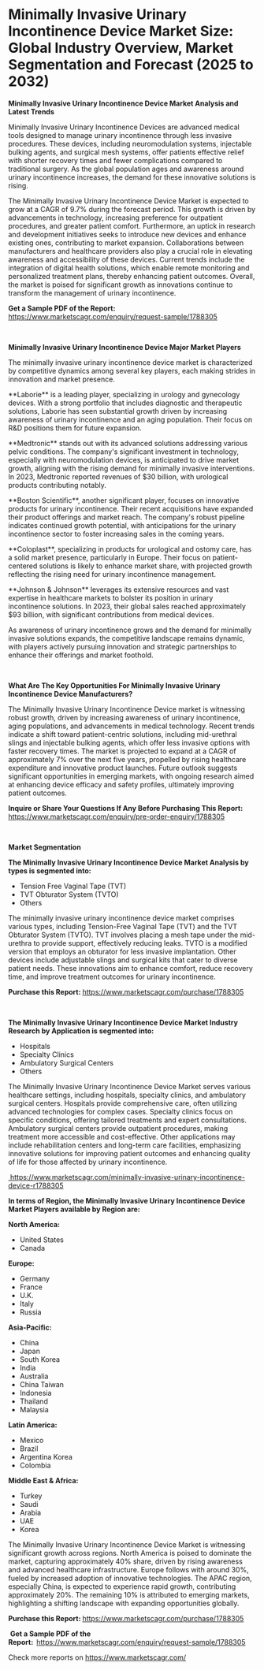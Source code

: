 <p><h1>Minimally Invasive Urinary Incontinence Device Market Size: Global Industry Overview, Market Segmentation and Forecast (2025 to 2032)</h1></p><p><strong>Minimally Invasive Urinary Incontinence Device Market Analysis and Latest Trends</strong></p>
<p><p>Minimally Invasive Urinary Incontinence Devices are advanced medical tools designed to manage urinary incontinence through less invasive procedures. These devices, including neuromodulation systems, injectable bulking agents, and surgical mesh systems, offer patients effective relief with shorter recovery times and fewer complications compared to traditional surgery. As the global population ages and awareness around urinary incontinence increases, the demand for these innovative solutions is rising.</p><p>The Minimally Invasive Urinary Incontinence Device Market is expected to grow at a CAGR of 9.7% during the forecast period. This growth is driven by advancements in technology, increasing preference for outpatient procedures, and greater patient comfort. Furthermore, an uptick in research and development initiatives seeks to introduce new devices and enhance existing ones, contributing to market expansion. Collaborations between manufacturers and healthcare providers also play a crucial role in elevating awareness and accessibility of these devices. Current trends include the integration of digital health solutions, which enable remote monitoring and personalized treatment plans, thereby enhancing patient outcomes. Overall, the market is poised for significant growth as innovations continue to transform the management of urinary incontinence.</p></p>
<p><strong>Get a Sample PDF of the Report:&nbsp;</strong> <a href="https://www.marketscagr.com/enquiry/request-sample/1788305?utm_campaign=2459&utm_medium=2&utm_source=Github&utm_content=ia&utm_term=05032025&utm_id=minimally-invasive-urinary-incontinence-device">https://www.marketscagr.com/enquiry/request-sample/1788305</a></p>
<p>&nbsp;</p>
<p><strong>Minimally Invasive Urinary Incontinence Device Major Market Players</strong></p>
<p><p>The minimally invasive urinary incontinence device market is characterized by competitive dynamics among several key players, each making strides in innovation and market presence.</p><p>**Laborie** is a leading player, specializing in urology and gynecology devices. With a strong portfolio that includes diagnostic and therapeutic solutions, Laborie has seen substantial growth driven by increasing awareness of urinary incontinence and an aging population. Their focus on R&D positions them for future expansion.</p><p>**Medtronic** stands out with its advanced solutions addressing various pelvic conditions. The company's significant investment in technology, especially with neuromodulation devices, is anticipated to drive market growth, aligning with the rising demand for minimally invasive interventions. In 2023, Medtronic reported revenues of $30 billion, with urological products contributing notably.</p><p>**Boston Scientific**, another significant player, focuses on innovative products for urinary incontinence. Their recent acquisitions have expanded their product offerings and market reach. The company's robust pipeline indicates continued growth potential, with anticipations for the urinary incontinence sector to foster increasing sales in the coming years.</p><p>**Coloplast**, specializing in products for urological and ostomy care, has a solid market presence, particularly in Europe. Their focus on patient-centered solutions is likely to enhance market share, with projected growth reflecting the rising need for urinary incontinence management.</p><p>**Johnson & Johnson** leverages its extensive resources and vast expertise in healthcare markets to bolster its position in urinary incontinence solutions. In 2023, their global sales reached approximately $93 billion, with significant contributions from medical devices.</p><p>As awareness of urinary incontinence grows and the demand for minimally invasive solutions expands, the competitive landscape remains dynamic, with players actively pursuing innovation and strategic partnerships to enhance their offerings and market foothold.</p></p>
<p>&nbsp;</p>
<p><strong>What Are The Key Opportunities For Minimally Invasive Urinary Incontinence Device Manufacturers?</strong></p>
<p><p>The Minimally Invasive Urinary Incontinence Device market is witnessing robust growth, driven by increasing awareness of urinary incontinence, aging populations, and advancements in medical technology. Recent trends indicate a shift toward patient-centric solutions, including mid-urethral slings and injectable bulking agents, which offer less invasive options with faster recovery times. The market is projected to expand at a CAGR of approximately 7% over the next five years, propelled by rising healthcare expenditure and innovative product launches. Future outlook suggests significant opportunities in emerging markets, with ongoing research aimed at enhancing device efficacy and safety profiles, ultimately improving patient outcomes.</p></p>
<p><strong>Inquire or Share Your Questions If Any Before Purchasing This Report:</strong> <a href="https://www.marketscagr.com/enquiry/pre-order-enquiry/1788305?utm_campaign=2459&utm_medium=2&utm_source=Github&utm_content=ia&utm_term=05032025&utm_id=minimally-invasive-urinary-incontinence-device">https://www.marketscagr.com/enquiry/pre-order-enquiry/1788305</a></p>
<p>&nbsp;</p>
<p><strong>Market Segmentation</strong></p>
<p><strong>The Minimally Invasive Urinary Incontinence Device Market Analysis by types is segmented into:</strong></p>
<p><ul><li>Tension Free Vaginal Tape (TVT)</li><li>TVT Obturator System (TVTO)</li><li>Others</li></ul></p>
<p><p>The minimally invasive urinary incontinence device market comprises various types, including Tension-Free Vaginal Tape (TVT) and the TVT Obturator System (TVTO). TVT involves placing a mesh tape under the mid-urethra to provide support, effectively reducing leaks. TVTO is a modified version that employs an obturator for less invasive implantation. Other devices include adjustable slings and surgical kits that cater to diverse patient needs. These innovations aim to enhance comfort, reduce recovery time, and improve treatment outcomes for urinary incontinence.</p></p>
<p><strong>Purchase this Report:&nbsp;</strong><a href="https://www.marketscagr.com/purchase/1788305?utm_campaign=2459&utm_medium=2&utm_source=Github&utm_content=ia&utm_term=05032025&utm_id=minimally-invasive-urinary-incontinence-device">https://www.marketscagr.com/purchase/1788305</a></p>
<p>&nbsp;</p>
<p><strong>The Minimally Invasive Urinary Incontinence Device Market Industry Research by Application is segmented into:</strong></p>
<p><ul><li>Hospitals</li><li>Specialty Clinics</li><li>Ambulatory Surgical Centers</li><li>Others</li></ul></p>
<p><p>The Minimally Invasive Urinary Incontinence Device Market serves various healthcare settings, including hospitals, specialty clinics, and ambulatory surgical centers. Hospitals provide comprehensive care, often utilizing advanced technologies for complex cases. Specialty clinics focus on specific conditions, offering tailored treatments and expert consultations. Ambulatory surgical centers provide outpatient procedures, making treatment more accessible and cost-effective. Other applications may include rehabilitation centers and long-term care facilities, emphasizing innovative solutions for improving patient outcomes and enhancing quality of life for those affected by urinary incontinence.</p></p>
<p><a href="https://www.marketscagr.com/minimally-invasive-urinary-incontinence-device-r1788305?utm_campaign=2459&utm_medium=2&utm_source=Github&utm_content=ia&utm_term=05032025&utm_id=minimally-invasive-urinary-incontinence-device">&nbsp;https://www.marketscagr.com/minimally-invasive-urinary-incontinence-device-r1788305</a></p>
<p><strong>In terms of Region, the Minimally Invasive Urinary Incontinence Device Market Players available by Region are:</strong></p>
<p>
    <p> <strong> North America: </strong>
        <ul>
            <li>United States</li>
            <li>Canada</li>
        </ul>
        </p> 
    <p> <strong> Europe: </strong>
        <ul>
            <li>Germany</li>
            <li>France</li>
            <li>U.K.</li>
            <li>Italy</li>
            <li>Russia</li>
        </ul>
        </p> 
    <p> <strong> Asia-Pacific: </strong>
        <ul>
            <li>China</li>
            <li>Japan</li>
            <li>South Korea</li>
            <li>India</li>
            <li>Australia</li>
            <li>China Taiwan</li>
            <li>Indonesia</li>
            <li>Thailand</li>
            <li>Malaysia</li>
        </ul>
        </p> 
    <p> <strong> Latin America: </strong>
        <ul>
            <li>Mexico</li>
            <li>Brazil</li>
            <li>Argentina Korea</li>
            <li>Colombia</li>
        </ul>
        </p> 
    <p> <strong> Middle East & Africa: </strong>
        <ul>
            <li>Turkey</li>
            <li>Saudi</li>
            <li>Arabia</li>
            <li>UAE</li>
            <li>Korea</li>
        </ul>
    </p>
    </p>
<p><p>The Minimally Invasive Urinary Incontinence Device Market is witnessing significant growth across regions. North America is poised to dominate the market, capturing approximately 40% share, driven by rising awareness and advanced healthcare infrastructure. Europe follows with around 30%, fueled by increased adoption of innovative technologies. The APAC region, especially China, is expected to experience rapid growth, contributing approximately 20%. The remaining 10% is attributed to emerging markets, highlighting a shifting landscape with expanding opportunities globally.</p></p>
<p><strong>Purchase this Report: </strong><a href="https://www.marketscagr.com/purchase/1788305?utm_campaign=2459&utm_medium=2&utm_source=Github&utm_content=ia&utm_term=05032025&utm_id=minimally-invasive-urinary-incontinence-device">https://www.marketscagr.com/purchase/1788305</a></p>
<p>&nbsp;<strong>Get a Sample PDF of the Report:&nbsp;&nbsp;</strong><a href="https://www.marketscagr.com/enquiry/request-sample/1788305?utm_campaign=2459&utm_medium=2&utm_source=Github&utm_content=ia&utm_term=05032025&utm_id=minimally-invasive-urinary-incontinence-device">https://www.marketscagr.com/enquiry/request-sample/1788305</a></p>
<p><strong></strong></p>
<p>Check more reports on <a href="https://www.marketscagr.com/?utm_campaign=2459&utm_medium=2&utm_source=Github&utm_content=ia&utm_term=05032025&utm_id=minimally-invasive-urinary-incontinence-device">https://www.marketscagr.com/</a></p>